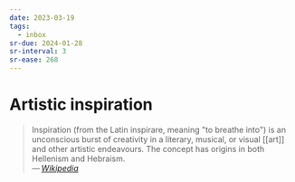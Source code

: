```yaml
---
date: 2023-03-19
tags:
  - inbox
sr-due: 2024-01-28
sr-interval: 3
sr-ease: 268
---
```


# Artistic inspiration

> Inspiration (from the Latin inspirare, meaning "to breathe into") is an
> unconscious burst of creativity in a literary, musical, or visual [[art]] and
> other artistic endeavours. The concept has origins in both Hellenism and
> Hebraism.\
> — <cite>[Wikipedia](https://en.wikipedia.org/wiki/Artistic_inspiration)</cite>
